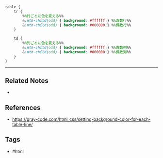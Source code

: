 ```scss
table {
	tr {
		%%行ごとに色を変える%%
		&:nth-child(odd) { background: #ffffff;} %%奇数行%%
		&:nth-child(odd) { background: #000000;} %%偶数行%%
	}
	
	td {
		%%列ごとに色を変える%%
		&:nth-child(odd) { background: #ffffff;} %%奇数列%%
		&:nth-child(odd) { background: #000000;} %%偶数列%%
	}
}
```


---
## Related Notes
- 

## References
- https://gray-code.com/html_css/setting-background-color-for-each-table-line/

## Tags
- #html 